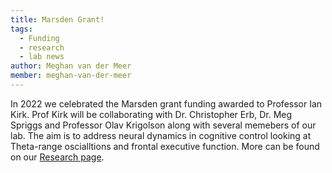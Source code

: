 ```yaml
---
title: Marsden Grant!
tags: 
  - Funding
  - research
  - lab news
author: Meghan van der Meer
member: meghan-van-der-meer
---
```


In 2022 we celebrated the Marsden grant funding awarded to Professor Ian Kirk. Prof Kirk will be collaborating with Dr. Christopher Erb, Dr. Meg Spriggs and Professor Olav Krigolson along with several memebers of our lab.
The aim is to address neural dynamics in cognitive control looking at Theta-range oscialltions and frontal executive function. More can be found on our [Research page](https://meghanvdmeer.github.io/M.I.N.DLab/research/).

<!--
![Thompson Hall at UNH](/images/thompson.jpg "Thompson Hall at UNH")

Fingers crossed for a healthy and safe Fall semester given we are still battling COVID-19! 
-->
